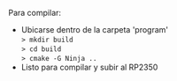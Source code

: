 Para compilar:
- Ubicarse dentro de la carpeta 'program'\
  `> mkdir build`\
  `> cd build`\
  `> cmake -G Ninja ..`
- Listo para compilar y subir al RP2350
